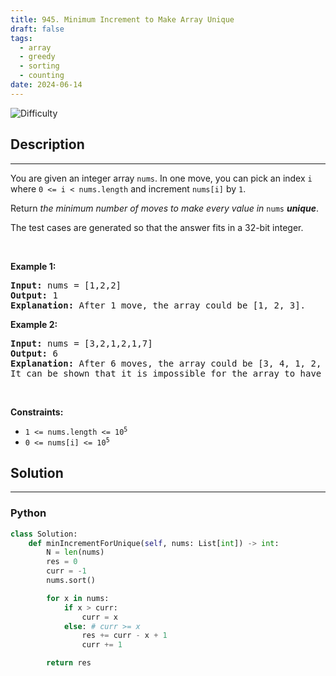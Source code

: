 ```yaml
---
title: 945. Minimum Increment to Make Array Unique
draft: false
tags: 
  - array
  - greedy
  - sorting
  - counting
date: 2024-06-14
---
```


![Difficulty](https://img.shields.io/badge/Difficulty-Medium-blue.svg)

## Description

---
<p>You are given an integer array <code>nums</code>. In one move, you can pick an index <code>i</code> where <code>0 &lt;= i &lt; nums.length</code> and increment <code>nums[i]</code> by <code>1</code>.</p>

<p>Return <em>the minimum number of moves to make every value in </em><code>nums</code><em> <strong>unique</strong></em>.</p>

<p>The test cases are generated so that the answer fits in a 32-bit integer.</p>

<p>&nbsp;</p>
<p><strong class="example">Example 1:</strong></p>

<pre>
<strong>Input:</strong> nums = [1,2,2]
<strong>Output:</strong> 1
<strong>Explanation:</strong> After 1 move, the array could be [1, 2, 3].
</pre>

<p><strong class="example">Example 2:</strong></p>

<pre>
<strong>Input:</strong> nums = [3,2,1,2,1,7]
<strong>Output:</strong> 6
<strong>Explanation:</strong> After 6 moves, the array could be [3, 4, 1, 2, 5, 7].
It can be shown that it is impossible for the array to have all unique values with 5 or less moves.
</pre>

<p>&nbsp;</p>
<p><strong>Constraints:</strong></p>

<ul>
	<li><code>1 &lt;= nums.length &lt;= 10<sup>5</sup></code></li>
	<li><code>0 &lt;= nums[i] &lt;= 10<sup>5</sup></code></li>
</ul>


## Solution

---
### Python
``` py title='minimum-increment-to-make-array-unique'
class Solution:
    def minIncrementForUnique(self, nums: List[int]) -> int:
        N = len(nums)
        res = 0
        curr = -1
        nums.sort()

        for x in nums:
            if x > curr:
                curr = x
            else: # curr >= x
                res += curr - x + 1
                curr += 1

        return res 


```

